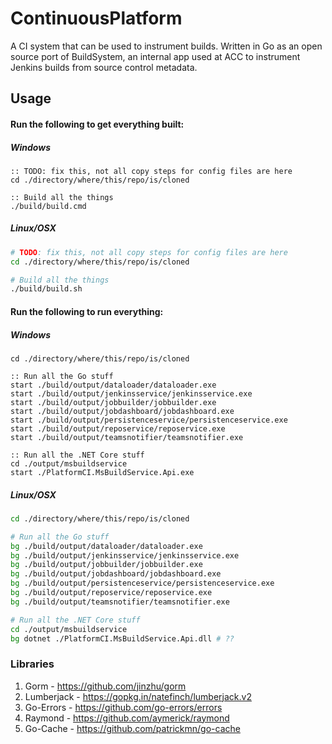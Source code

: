 # ContinuousPlatform
A CI system that can be used to instrument builds. Written in Go as an open source port of BuildSystem,
an internal app used at ACC to instrument Jenkins builds from source control metadata.

## Usage
 
#### Run the following to get everything built:

##### Windows
~~~~Batchfile
:: TODO: fix this, not all copy steps for config files are here
cd ./directory/where/this/repo/is/cloned

:: Build all the things
./build/build.cmd
~~~~

##### Linux/OSX
~~~~bash
# TODO: fix this, not all copy steps for config files are here
cd ./directory/where/this/repo/is/cloned

# Build all the things
./build/build.sh
~~~~

#### Run the following to run everything:

##### Windows
~~~~Batchfile
cd ./directory/where/this/repo/is/cloned

:: Run all the Go stuff
start ./build/output/dataloader/dataloader.exe
start ./build/output/jenkinsservice/jenkinsservice.exe
start ./build/output/jobbuilder/jobbuilder.exe
start ./build/output/jobdashboard/jobdashboard.exe
start ./build/output/persistenceservice/persistenceservice.exe
start ./build/output/reposervice/reposervice.exe
start ./build/output/teamsnotifier/teamsnotifier.exe

:: Run all the .NET Core stuff
cd ./output/msbuildservice
start ./PlatformCI.MsBuildService.Api.exe
~~~~

##### Linux/OSX
~~~~bash
cd ./directory/where/this/repo/is/cloned

# Run all the Go stuff
bg ./build/output/dataloader/dataloader.exe
bg ./build/output/jenkinsservice/jenkinsservice.exe
bg ./build/output/jobbuilder/jobbuilder.exe
bg ./build/output/jobdashboard/jobdashboard.exe
bg ./build/output/persistenceservice/persistenceservice.exe
bg ./build/output/reposervice/reposervice.exe
bg ./build/output/teamsnotifier/teamsnotifier.exe

# Run all the .NET Core stuff
cd ./output/msbuildservice
bg dotnet ./PlatformCI.MsBuildService.Api.dll # ??
~~~~

### Libraries
1. Gorm - https://github.com/jinzhu/gorm
1. Lumberjack - https://gopkg.in/natefinch/lumberjack.v2	
1. Go-Errors - https://github.com/go-errors/errors
1. Raymond - https://github.com/aymerick/raymond
1. Go-Cache - https://github.com/patrickmn/go-cache